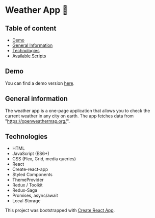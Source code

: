 # Weather App 📇
## Table of content

- [Demo](#demo)
- [General Information](#general-information)
- [Technologies](#technologies)
- [Available Scripts](#available-scripts)

## Demo

You can find a demo version [here](https://mizdebski77.github.io/Weather-React-Redux-App/).

## General information


The weather app is a one-page application that allows you to check the current weather in any city on earth. The app fetches data from "https://openweathermap.org/".


## Technologies

- HTML
- JavaScript (ES6+)
- CSS (Flex, Grid, media queries)
- React
- Create-react-app
- Styled Components
- ThemeProvider
- Redux / Toolkit
- Redux-Saga
- Promises, async/await
- Local Storage

This project was bootstrapped with [Create React App](https://github.com/facebook/create-react-app).

